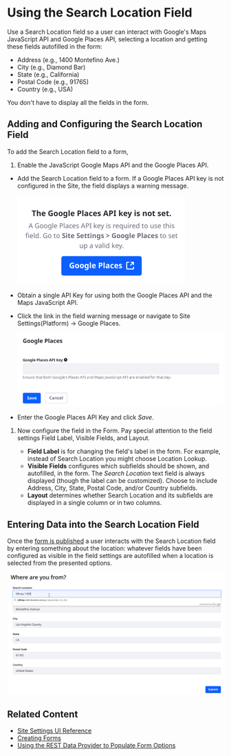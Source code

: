 # Using the Search Location Field

Use a Search Location field so a user can interact with Google's Maps JavaScript  API and Google Places API, selecting a location and getting these fields autofilled in the form:

- Address (e.g., 1400 Montefino Ave.)
- City (e.g., Diamond Bar)
- State (e.g., California)
- Postal Code (e.g., 91765)
- Country (e.g., USA)

You don't have to display all the fields in the form.

## Adding and Configuring the Search Location Field

To add the Search Location field to a form,

1. Enable the JavaScript Google Maps API and the Google Places API.

  - Add the Search Location field to a form. If a Google Places API key is not configured in the Site, the field displays a warning message.

      ![The Search Location field detects when an API key has not been configured.](./using-the-search-location-field/images/01.png)
  - Obtain a single API Key for using both the Google Places API and the Maps JavaScript API.
  - Click the link in the field warning message or navigate to Site Settings(Platform) &rarr; Google Places. 

      ![The API key must enable the Google Places API and the Maps JavaScript API.](./using-the-search-location-field/images/02.png)

  - Enter the Google Places API Key and click _Save_.

1. Now configure the field in the Form. Pay special attention to the field settings Field Label, Visible Fields, and Layout.

   - **Field Label** is for changing the field's label in the form. For example, instead of Search Location you might choose Location Lookup.
   - **Visible Fields** configures which subfields should be shown, and autofilled, in the form. The _Search Location_ text field is always displayed (though the label can be customized). Choose to include Address, City, State, Postal Code, and/or Country subfields.
   - **Layout** determines whether Search Location and its subfields are displayed in a single column or in two columns.

## Entering Data into the Search Location Field

Once the [form is published](./creating-forms.md#publishing-a-form) a user interacts with the Search Location field by entering something about the location: whatever fields have been configured as visible in the field settings are autofilled when a location is selected from the presented options.

![Begin entering a location and the Google APIs autocomplete valid locations you can select from.](./using-the-search-location-field/images/03.png)

## Related Content

- [Site Settings UI Reference](../../../site-building/site-settings/site-settings-ui-reference.md)
- [Creating Forms](creating-forms.md)
- [Using the REST Data Provider to Populate Form Options](../data-providers/using-the-rest-data-provider-to-populate-form-options.md)
